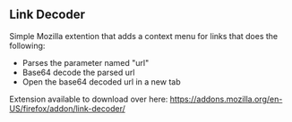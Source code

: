 ## Link Decoder

Simple Mozilla extention that adds a context menu for links that does the following:
* Parses the parameter named "url"
* Base64 decode the parsed url
* Open the base64 decoded url in a new tab

Extension available to download over here: https://addons.mozilla.org/en-US/firefox/addon/link-decoder/
